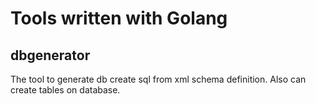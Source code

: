 # Tools written with Golang

## dbgenerator

The tool to generate db create sql from xml schema definition.
Also can create tables on database.
